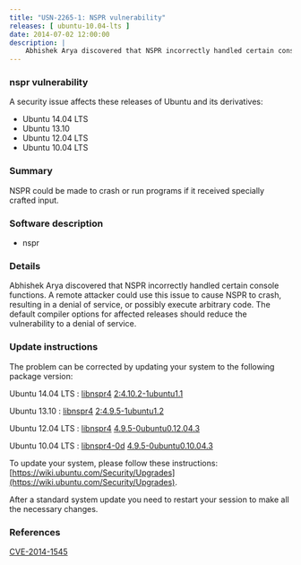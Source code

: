 ```yaml
---
title: "USN-2265-1: NSPR vulnerability"
releases: [ ubuntu-10.04-lts ]
date: 2014-07-02 12:00:00
description: |
    Abhishek Arya discovered that NSPR incorrectly handled certain console functions. A remote attacker could use this issue to cause NSPR to crash, resulting in a denial of service, or possibly execute arbitrary code. The default compiler options for affected releases should reduce the vulnerability to a denial of service. 
--- 
```

 
### nspr vulnerability

A security issue affects these releases of Ubuntu and its derivatives:

* Ubuntu 14.04 LTS
* Ubuntu 13.10
* Ubuntu 12.04 LTS
* Ubuntu 10.04 LTS

### Summary

NSPR could be made to crash or run programs if it received specially crafted input.

### Software description

* nspr 

### Details

Abhishek Arya discovered that NSPR incorrectly handled certain console functions. A remote attacker could use this issue to cause NSPR to crash, resulting in a denial of service, or possibly execute arbitrary code. The default compiler options for affected releases should reduce the vulnerability to a denial of service. 

### Update instructions

The problem can be corrected by updating your system to the following package version:

Ubuntu 14.04 LTS
 : [libnspr4](https://launchpad.net/ubuntu/+source/nspr) <span> [2:4.10.2-1ubuntu1.1](https://launchpad.net/ubuntu/+source/nspr/2:4.10.2-1ubuntu1.1) </span> 

Ubuntu 13.10
 : [libnspr4](https://launchpad.net/ubuntu/+source/nspr) <span> [2:4.9.5-1ubuntu1.2](https://launchpad.net/ubuntu/+source/nspr/2:4.9.5-1ubuntu1.2) </span> 

Ubuntu 12.04 LTS
 : [libnspr4](https://launchpad.net/ubuntu/+source/nspr) <span> [4.9.5-0ubuntu0.12.04.3](https://launchpad.net/ubuntu/+source/nspr/4.9.5-0ubuntu0.12.04.3) </span> 

Ubuntu 10.04 LTS
 : [libnspr4-0d](https://launchpad.net/ubuntu/+source/nspr) <span> [4.9.5-0ubuntu0.10.04.3](https://launchpad.net/ubuntu/+source/nspr/4.9.5-0ubuntu0.10.04.3) </span> 

To update your system, please follow these instructions: [https://wiki.ubuntu.com/Security/Upgrades](https://wiki.ubuntu.com/Security/Upgrades).

After a standard system update you need to restart your session to make all the necessary changes. 

### References

 [CVE-2014-1545](http://people.ubuntu.com/~ubuntu-security/cve/CVE-2014-1545)
 
